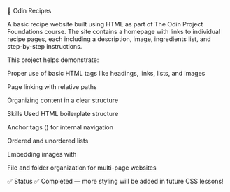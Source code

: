 🧾 Odin Recipes

A basic recipe website built using HTML as part of The Odin Project Foundations course.
The site contains a homepage with links to individual recipe pages, each including a description, image, ingredients list, and step-by-step instructions.

This project helps demonstrate:

Proper use of basic HTML tags like headings, links, lists, and images

Page linking with relative paths

Organizing content in a clear structure


Skills Used
HTML boilerplate structure

Anchor tags (<a>) for internal navigation

Ordered and unordered lists

Embedding images with <img>

File and folder organization for multi-page websites

✅ Status
✅ Completed — more styling will be added in future CSS lessons!


